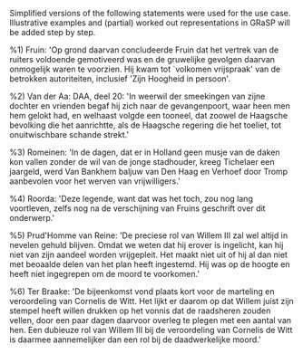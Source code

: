 

Simplified versions of the following statements were used for the use case. Illustrative examples and (partial) worked out representations in GRaSP will be added step by step.


%1) Fruin: 'Op grond daarvan concludeerde Fruin dat het vertrek van de ruiters voldoende gemotiveerd was en de gruwelijke gevolgen daarvan onmogelijk waren te voorzien. Hij kwam tot `volkomen vrijspraak' van de betrokken autoriteiten, inclusief 'Zijn Hoogheid in persoon'.

%2) Van der Aa: DAA, deel 20: 'In weerwil der smeekingen van zijne dochter en vrienden begaf hij zich naar de gevangenpoort, waar heen men hem gelokt had, en welhaast volgde een tooneel, dat zoowel de Haagsche bevolking die het aanrichtte, als de Haagsche regering die het toeliet, tot onuitwischbare schande strekt.'

%3) Romeinen: 'In de dagen, dat er in Holland geen musje van de daken kon vallen zonder de wil van de jonge stadhouder, kreeg Tichelaer een jaargeld, werd Van Bankhem baljuw van Den Haag en Verhoef door Tromp aanbevolen voor het werven van vrijwilligers.'

%4) Roorda: 'Deze legende, want dat was het toch, zou nog lang voortleven, zelfs nog na de verschijning van Fruins geschrift over dit onderwerp.'

%5) Prud'Homme van Reine: 'De preciese rol van Willem III zal wel altijd in nevelen gehuld blijven. Omdat we weten dat hij erover is ingelicht, kan hij niet van zijn aandeel worden vrijgepleit. Het maakt niet uit of hij al dan niet met beoaalde delen van het plan heeft ingestemd. Hij was op de hoogte en heeft niet ingegrepen om de moord te voorkomen.'

%6) Ter Braake: 'De bijeenkomst vond plaats kort voor de marteling en veroordeling van Cornelis de Witt. Het lijkt er daarom op dat Willem juist zijn stempel heeft willen drukken op het vonnis dat de raadsheren zouden vellen, door een paar dagen daarvoor overleg te plegen met een aantal van hen. Een dubieuze rol van Willem III bij de veroordeling van Cornelis de Witt is daarmee aannemelijker dan een rol bij de daadwerkelijke moord.'
